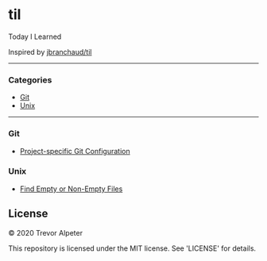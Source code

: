 # til
Today I Learned

Inspired by [jbranchaud/til](https://github.com/jbranchaud/til)

---

### Categories

* [Git](#git)
* [Unix](#unix)

---

### Git

- [Project-specific Git Configuration](git/project-specific-git-configuration.md)

### Unix

- [Find Empty or Non-Empty Files](unix/find-empty-or-non-empty-files.md)

## License

&copy; 2020 Trevor Alpeter

This repository is licensed under the MIT license. See 'LICENSE' for details.
